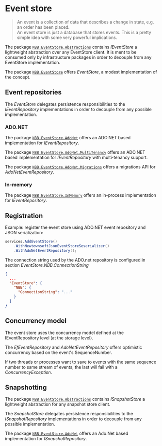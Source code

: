 # Event store

> An event is a collection of data that describes a change in state, e.g. an order has been placed.  
> An event store is just a database that stores events. 
> This is a pretty simple idea with some very powerful implications.

The package [`NBB.EventStore.Abstractions`](./NBB.EventStore.Abstractions#readme) contains *IEventStore* a lightweight abstraction over any EventStore client. 
It is ment to be consumed only by infrastructure packages in order to decouple from any EventStore implementation.


The package [`NBB.EventStore`](./NBB.EventStore#readme) offers *EventStore*, a modest implementation of the concept.

## Event repositories

The *EventStore* delegates persistence responsibilities to the *IEventRepository* implementations in order to decouple from any possible implementation.

### ADO.NET
The package [`NBB.EventStore.AdoNet`](./NBB.EventStore.AdoNet#AdoNet) offers an ADO.NET based implementation for *IEventRepository*.

The package [`NBB.EventStore.AdoNet.MultiTenancy`](./NBB.EventStore.AdoNet.MultiTenancy#readme) offers an ADO.NET based implementation for *IEventRepository* with multi-tenancy support.

The package [`NBB.EventStore.AdoNet.Migrations`](./NBB.EventStore.AdoNet.Migrations#readme) offers a migrations API for *AdoNetEventRepository*.

### In-memory
The package [`NBB.EventStore.InMemory`](./NBB.EventStore.InMemory#readme) offers an in-process implementation for *IEventRepository*.


## Registration

Example: register the event store using ADO.NET event repository and JSON serialization:

```csharp
services.AddEventStore()
    .WithNewtownsoftJsonEventStoreSeserializer()
    .WithAdoNetEventRepository();
```

The connection string used by the ADO.net repository is configured in section *EventStore.NBB.ConnectionString*

```json
{
  ...
  "EventStore": {
    "NBB": {
      "ConnectionString": "..."
    }
  }
}
```

Concurrency model
----------------
The event store uses the concurrency model defined at the IEventRepository level (at the storage level).

The *EfEventRepository* and *AdoNetEventRepository* offers optimistic concurrency based on the event's SequenceNumber.

If two threads or processes want to save to events with the same sequence number to same stream of events, the last will fail with a *ConcurrencyException*.

Snapshotting
----------------
The package [`NBB.EventStore.Abstractions`](./NBB.EventStore.Abstractions#readme) contains *ISnapshotStore* a lightweight abstraction for any snapshot store client.

The *SnapshotStore* delegates persistence responsibilities to the *ISnapshotRepository* implementations in order to decouple from any possible implementation.

The package  [`NBB.EventStore.AdoNet`](./NBB.EventStore.AdoNet#AdoNet) offers an Ado.Net based implementation for *ISnapshotRepository*.




